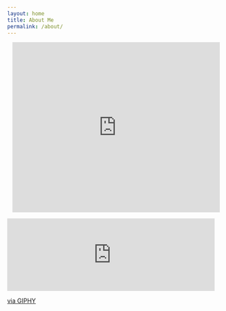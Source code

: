 ```yaml
---
layout: home
title: About Me
permalink: /about/
---
```


<p align=center> 
  <iframe src="https://giphy.com/embed/MeJgB3yMMwIaHmKD4z" width="480" height="394" frameBorder="0" class="giphy-embed" allowFullScreen></iframe><p><a href="https://giphy.com/gifs/2000s-00s-middle-school-MeJgB3yMMwIaHmKD4z">


<p align=center> 
  <a href="https://giphy.com/gifs/motion-universe-l0HUlMacNDTVMhCwg"/a></p>
    
  <iframe src="https://giphy.com/embed/RIFr5Mcb2Q4jS" width="480" height="168" frameBorder="0" class="giphy-embed" allowFullScreen></iframe><p><a href="https://giphy.com/gifs/space-astronomy-cosmos-RIFr5Mcb2Q4jS">via GIPHY</a></p>
